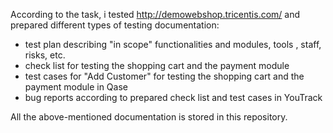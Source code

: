 According to the task, i tested http://demowebshop.tricentis.com/ and prepared different types of testing documentation:

- test plan describing "in scope" functionalities and modules, tools , staff, risks, etc.
- check list for testing the shopping cart and the payment module
- test cases for "Add Customer" for testing the shopping cart and the payment module in Qase 
- bug reports according to prepared check list and test cases in YouTrack

All the above-mentioned documentation is stored in this repository.
